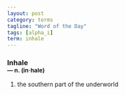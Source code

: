 ```yaml
---
layout: post
category: terms
tagline: "Word of the Day"
tags: [alpha_i]
term: inhale
---
```


<h3>Inhale<br/> <small>&mdash; n. (in<span>&middot;</span>hale)</small></h3>
<p><ol>
<li>the southern part of the underworld</li>
</ol></p>

